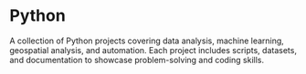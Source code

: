 # Python
A collection of Python projects covering data analysis, machine learning, geospatial analysis, and automation. Each project includes scripts, datasets, and documentation to showcase problem-solving and coding skills.
